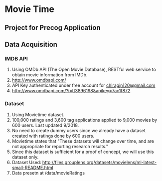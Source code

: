 # Movie Time
## Project for Precog Application

## Data Acquisition

### IMDB API
1. Using OMDb API (The Open Movie Database), RESTful web service to
obtain movie information from IMDb.
2. http://www.omdbapi.com/
3. API Key authenticated under free account for chiragjn120@gmail.com
4. http://www.omdbapi.com/?i=tt3896198&apikey=7ac1f872

### Dataset
1. Using Movietime dataset.
2. 100,000 ratings and 3,600 tag applications applied to 9,000 movies by 600 users. Last updated 9/2018.
3. No need to create dummy users since we already have a dataset created with ratings done by 600 users.
4. Movietime states that "These datasets will change over time, and are not appropriate for reporting research results."
5. Since this dataset is sufficient for a proof of concept, we will use this dataset only.
6. Dataset Used: http://files.grouplens.org/datasets/movielens/ml-latest-small-README.html
7. Data presetn at /data/movieRatings